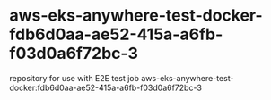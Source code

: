 # aws-eks-anywhere-test-docker-fdb6d0aa-ae52-415a-a6fb-f03d0a6f72bc-3
repository for use with E2E test job aws-eks-anywhere-test-docker:fdb6d0aa-ae52-415a-a6fb-f03d0a6f72bc-3
